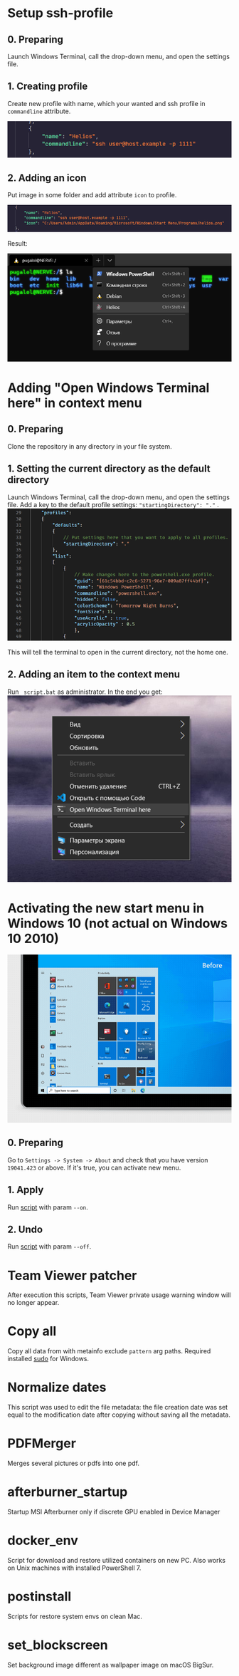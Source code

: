 # Setup ssh-profile

## 0. Preparing

Launch Windows Terminal, call the drop-down menu, and open the settings file. 

## 1. Creating profile

Create new profile with name, which your wanted and ssh profile in ```commandline``` attribute.

![Example of profile](setup_ssh_profile/ssh_example.png)

## 2. Adding an icon

Put image in some folder and add attribute ```icon``` to profile.

![Example of icon](setup_ssh_profile/icon_example.png)

Result:

![Result of ssh](setup_ssh_profile/res_ssh.png)

# Adding "Open Windows Terminal here" in context menu

## 0. Preparing

Clone the repository in any directory in your file system.

## 1. Setting the current directory as the default directory

Launch Windows Terminal, call the drop-down menu, and open the settings file. Add a key to the default profile settings: ```"startingDirectory": "."``` .
![Example settings.json](open_windows_terminal_context/example.png)

This will tell the terminal to open in the current directory, not the home one.

## 2. Adding an item to the context menu

Run `` script.bat`` as administrator. In the end you get:
![Result of operation](open_windows_terminal_context/result.png)

# Activating the new start menu in Windows 10 (not actual on Windows 10 2010)

![Comparison of old and new designs](new_win10_start_menu/example.gif)

## 0. Preparing

Go to `Settings -> System -> About` and check that you have version `19041.423` or above. If it's true, you can activate new menu.

## 1. Apply

Run [script](new_win10_start_menu/win10_new_start_menu.ps1) with param `--on`.

## 2. Undo

Run [script](new_win10_start_menu/win10_new_start_menu.ps1) with param `--off`.

# Team Viewer patcher

After execution this scripts, Team Viewer private usage warning window will no longer appear.

# Copy all

Copy all data from with metainfo exclude `pattern` arg paths. Required installed [sudo](https://github.com/gerardog/gsudo) for Windows.

# Normalize dates

This script was used to edit the file metadata: the file creation date was set equal to the modification date after copying without saving all the metadata.

# PDFMerger

Merges several pictures or pdfs into one pdf.

# afterburner_startup

Startup MSI Afterburner only if discrete GPU enabled in Device Manager

# docker_env

Script for download and restore utilized containers on new PC. Also works on Unix machines with installed PowerShell 7.

# postinstall

Scripts for restore system envs on clean Mac.

# set_blockscreen

Set background image different as wallpaper image on macOS BigSur.